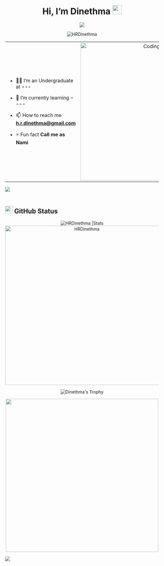 
<h1 align="center">Hi, I’m Dinethma <img src = "https://raw.githubusercontent.com/MartinHeinz/MartinHeinz/master/wave.gif" width = 30px> </h1>
<p align="center">
  <a href="https://github.com/DenverCoder1/readme-typing-svg"><img src="https://readme-typing-svg.herokuapp.com?&font=IBM+Plex+Sans&color=abcdef&size=20&lines=Welcome+to+my+GitHub+Profile!;I'm+student+at+Java+Institute" /></a>
</p>
<p align="center"> <img src="https://komarev.com/ghpvc/?username=HRDinethma&label=Profile%20views&color=0e75b6&style=flat" alt="HRDinethma" /> </p>

<table align="center">
<tr border="none">
<td width="50%" align="left">

- 🧑‍🎓 I’m an Undergraduate at **---**

- 🌱 I’m currently learning **----**

- 📫 How to reach me **h.r.dinethma@gmail.com**

- ⚡ Fun fact **Call me as Nami**

</td>
<td width="50%" align="center">

<img align="center" alt="Coding" width="450" src="https://repository-images.githubusercontent.com/588181932/e36ec678-7984-4cdd-8e4c-a3932772ff8e"> 
  </td>
</tr>
</table>

<img src="https://user-images.githubusercontent.com/73097560/115834477-dbab4500-a447-11eb-908a-139a6edaec5c.gif"><br><br>

## <img src="https://th.bing.com/th/id/R.011db7f1e14cdcefd5ed8b056f70d038?rik=NHHx7PD%2bLTi5YA&riu=http%3a%2f%2fui.trinine.net%2fwp%2fwp-content%2fuploads%2f2016%2f06%2f20160602_GraphAnimeIcon.gif&ehk=TXXGvgTPI6i%2f5xQe%2fW3mnT36hQPfIBwZcQsaKAlJWhs%3d&risl=&pid=ImgRaw&r=0" width="25"><b> GitHub Status </b><br>

 <div align="center">
<img src="https://github-readme-stats.vercel.app/api?username=HRDinethma&count_private=true&show_icons=true&theme=highcontrast&include_all_commits=true" alt="HRDinethma |Stats" />
   <a href="https://github.com/HRDinethma"><img src="https://github-profile-summary-cards.vercel.app/api/cards/profile-details?username=HRDinethma&theme=dracula&hide_border=true"  width="520" alt="HRDinethma"/></a>
  
![Dinethma's Trophy](https://github-profile-trophy.vercel.app/?username=HRDinethma&theme=dracula&column=4&no-frame=true)

<img src="https://gifimage.net/wp-content/uploads/2017/09/android-gif-wallpaper-10.gif" width="500"/>
</div>

<img src="https://user-images.githubusercontent.com/73097560/115834477-dbab4500-a447-11eb-908a-139a6edaec5c.gif"><br><br>
